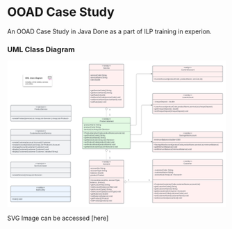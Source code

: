 # OOAD Case Study

An OOAD Case Study in Java Done as a part of ILP training in experion.

### UML Class Diagram

![UML Diagram of the case study](./assets/UML-Diagram-BG.png)

SVG Image can be accessed [here]

